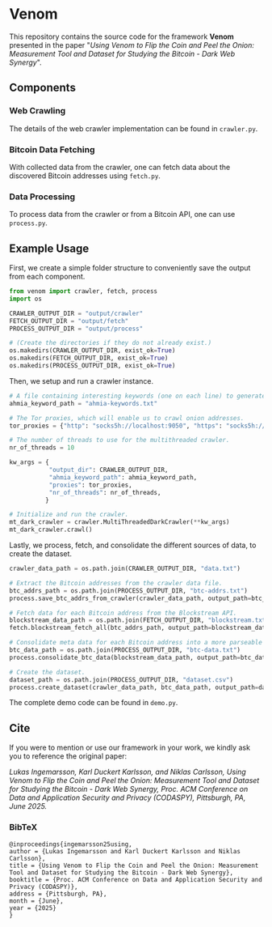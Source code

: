 # Venom
This repository contains the source code for the framework **Venom** presented in the paper "*Using Venom to Flip the Coin and Peel the Onion: Measurement Tool and Dataset for Studying the Bitcoin - Dark Web Synergy*".

## Components

### Web Crawling
The details of the web crawler implementation can be found in `crawler.py`.

### Bitcoin Data Fetching
With collected data from the crawler, one can fetch data about the discovered
Bitcoin addresses using `fetch.py`.

### Data Processing
To process data from the crawler or from a Bitcoin API, one can use `process.py`.

## Example Usage
First, we create a simple folder structure to conveniently save the output from each component.
```python
from venom import crawler, fetch, process
import os

CRAWLER_OUTPUT_DIR = "output/crawler"
FETCH_OUTPUT_DIR = "output/fetch"
PROCESS_OUTPUT_DIR = "output/process"

# (Create the directories if they do not already exist.)
os.makedirs(CRAWLER_OUTPUT_DIR, exist_ok=True)
os.makedirs(FETCH_OUTPUT_DIR, exist_ok=True)
os.makedirs(PROCESS_OUTPUT_DIR, exist_ok=True)
```

Then, we setup and run a crawler instance.
```python
# A file containing interesting keywords (one on each line) to generate seed addresses using Ahmia.
ahmia_keyword_path = "ahmia-keywords.txt"

# The Tor proxies, which will enable us to crawl onion addresses.
tor_proxies = {"http": "socks5h://localhost:9050", "https": "socks5h://localhost:9050"}

# The number of threads to use for the multithreaded crawler.
nr_of_threads = 10

kw_args = {
           "output_dir": CRAWLER_OUTPUT_DIR,
           "ahmia_keyword_path": ahmia_keyword_path, 
           "proxies": tor_proxies, 
           "nr_of_threads": nr_of_threads,
          }

# Initialize and run the crawler.
mt_dark_crawler = crawler.MultiThreadedDarkCrawler(**kw_args)
mt_dark_crawler.crawl()
```

Lastly, we process, fetch, and consolidate the different sources of data,
to create the dataset.
```python
crawler_data_path = os.path.join(CRAWLER_OUTPUT_DIR, "data.txt")

# Extract the Bitcoin addresses from the crawler data file.
btc_addrs_path = os.path.join(PROCESS_OUTPUT_DIR, "btc-addrs.txt")
process.save_btc_addrs_from_crawler(crawler_data_path, output_path=btc_addrs_path)

# Fetch data for each Bitcoin address from the Blockstream API.
blockstream_data_path = os.path.join(FETCH_OUTPUT_DIR, "blockstream.txt")
fetch.blockstream_fetch_all(btc_addrs_path, output_path=blockstream_data_path)

# Consolidate meta data for each Bitcoin address into a more parseable format.
btc_data_path = os.path.join(PROCESS_OUTPUT_DIR, "btc-data.txt")
process.consolidate_btc_data(blockstream_data_path, output_path=btc_data_path)

# Create the dataset.
dataset_path = os.path.join(PROCESS_OUTPUT_DIR, "dataset.csv")
process.create_dataset(crawler_data_path, btc_data_path, output_path=dataset_path)
```

The complete demo code can be found in `demo.py`.

## Cite
If you were to mention or use our framework in your work, we kindly ask you to reference the original paper:

*Lukas Ingemarsson, Karl Duckert Karlsson, and Niklas Carlsson, Using Venom to Flip the Coin and Peel the Onion: Measurement Tool and Dataset for Studying the Bitcoin - Dark Web Synergy, Proc. ACM Conference on Data and Application Security and Privacy (CODASPY), Pittsburgh, PA, June 2025.*

### BibTeX
```
@inproceedings{ingemarsson25using,
author = {Lukas Ingemarsson and Karl Duckert Karlsson and Niklas Carlsson},
title = {Using Venom to Flip the Coin and Peel the Onion: Measurement Tool and Dataset for Studying the Bitcoin - Dark Web Synergy},
booktitle = {Proc. ACM Conference on Data and Application Security and Privacy (CODASPY)},
address = {Pittsburgh, PA},
month = {June},
year = {2025}
}
```
